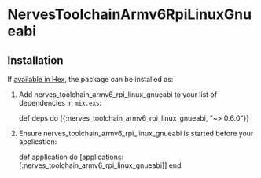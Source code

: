 # NervesToolchainArmv6RpiLinuxGnueabi

## Installation

If [available in Hex](https://hex.pm/docs/publish), the package can be installed as:

  1. Add nerves_toolchain_armv6_rpi_linux_gnueabi to your list of dependencies in `mix.exs`:

        def deps do
          [{:nerves_toolchain_armv6_rpi_linux_gnueabi, "~> 0.6.0"}]

  2. Ensure nerves_toolchain_armv6_rpi_linux_gnueabi is started before your application:

        def application do
          [applications: [:nerves_toolchain_armv6_rpi_linux_gnueabi]]
        end
